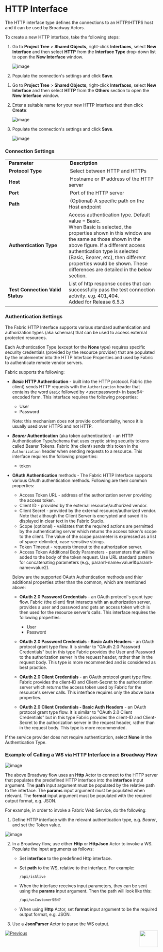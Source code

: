# HTTP Interface

The HTTP interface type defines the connections to an HTTP/HTTPS host and it can be used by Broadway Actors.

To create a new HTTP interface, take the following steps:

<studio>

1. Go to **Project Tree** > **Shared Objects**, right-click **Interfaces**, select **New Interface** and then select **HTTP** from the **Interface Type** drop-down list to open the **New Interface** window.


   ![image](images/03_http_1.png)

2. Populate the connection's settings and click **Save**.

</studio>

<web>

1. Go to **Project Tree** > **Shared Objects**, right-click **Interfaces**, select **New Interface** and then select **HTTP** from the **Others** section to open the **New Interface** window.

2. Enter a suitable name for your new HTTP Interface and then click **Create**:

   ![image](images/03_http_1WEB.png)
   
3. Populate the connection's settings and click **Save**.
   
   ![image](images/03_http_2WEB.PNG)

</web>


### Connection Settings

<table>
<tbody>
<tr>
<td width="300pxl">&nbsp;<strong>Parameter</strong></td>
<td width="600pxl">&nbsp;<strong>Description</strong></td>
</tr>
<tr>
<td>&nbsp;<strong>Protocol Type</strong></td>
<td>&nbsp;Select between HTTP and HTTPs</td>
</tr>
<tr>
<td>&nbsp;<strong>Host</strong></td>
<td>&nbsp;Hostname or IP address of the HTTP server</td>
</tr>
<tr>
<td>&nbsp;<strong>Port</strong></td>
<td>&nbsp;Port of the HTTP server</td>
</tr>
<tr>
<td>&nbsp;<strong>Path</strong></td>
<td>&nbsp;(Optional) A specific path on the Host endpoint</td>
</tr>
<tr>
<td>&nbsp;<strong>Authentication Type</strong></td>
<td>Access authentication type. Default value = Basic.<br/>When Basic is selected, the properties shown in this window are the same as those shown in the above figure. If a different access authentication type is selected (Basic, Bearer, etc), then different properties would be shown. These differences are detailed in the below section. </td>
</tr>
<tr>
<td>&nbsp;<strong>Test Connection Valid Status</strong></td>
<td>List of http response codes that can successfully pass the test connection activity. e.g. 401,404. <br/> Added for Release 6.5.3 </td>
</tr>
</tbody>
</table>


### Authentication Settings

The Fabric HTTP Interface supports various standard authentication and authorization types (aka schemas) that can be used to access external protected resources. 

Each Authentication Type (except for the **None** type) requires specific security credentials (provided by the resource provider) that are populated by the implementer into the HTTP Interface Properties and used by Fabric to authenticate remote vendor servers.  

Fabric supports the following: 

* ***Basic* HTTP Authentication** - built into the HTTP protocol. Fabric (the client) sends HTTP requests with the `Authorization` header that contains the word `Basic` followed by  \<user:password\> in base64-encoded form. This interface requires the following properties:

  * User
  * Password

  Note: this mechanism does not provide confidentiality, hence it is usually used over HTTPS and not HTTP.

* ***Bearer* Authentication** (aka token authentication) - an HTTP Authentication Type/schema that uses cryptic string security tokens called Bearer Tokens. Fabric (the client) sends this token in the `Authorization` header when sending requests to a resource. This interface requires the following properties:

  * token

* **OAuth Authentication** methods - The Fabric HTTP Interface supports various OAuth authentication methods. Following are their common properties:
  
  * Access Token URL - address of the authorization server providing the access token.
  * Client ID - provided by the external resource/authorized vendor. 
  * Client Secret - provided by the external resource/authorized vendor. Note that although the Client Server is encrypted and saved it is displayed in clear text in the Fabric Studio.
  * Scope (optional) - validates that the required actions are permitted by the authenticating server which returns the access token's scope  to the client. 
  The value of the scope parameter is expressed as a list of space-delimited, case-sensitive strings.
  * Token Timeout - requests timeout to the authorization server.
  * Access Token Additional Body Parameters - parameters that will be added to the body of the token request. Use URL standard pattern for concatenating parameters (e.g., param1-name=value1&param1-name=value2).

  Below are the supported OAuth Authentication methods and thier additional properties other than the common, which are mentioned above:

    * **OAuth 2.0 Password Credentials** - an OAuth protocol's grant type flow. Fabric (the client) first interacts  with an authorization server, provides a user and password and gets an access token which is then used for the resource server's calls. This interface requires the following properties:

       * User 
       * Password

    * **OAuth 2.0 Password Credentials - Basic Auth Headers** - an OAuth protocol grant type flow. It is similar to "OAuth 2.0 Password Credentials" but in this type Fabric provides the User and Password to the authorization server in the request header, rather than in the request body. This type is more recommended and is considered as best practice.

    * **OAuth 2.0 Client Credentials** - an OAuth protocol grant type flow. Fabric provides the client-ID and Client-Secret to the authorization server which returns the access token used by Fabric for the resource's server calls. This interface requires only the above base properties.

    * **OAuth 2.0 Client Credentials - Basic Auth Headers** - an OAuth protocol grant type flow. It is similar to "OAuth 2.0 Client Credentials" but in this type Fabric provides the client-ID and Client-Secret to the authorization server in the request header, rather than in the request body. This type is more recommended.

If the service provider does not require authentication, select **None** in the Authentication Type.



### Example of Calling a WS via HTTP Interface in a Broadway Flow

![image](images/03_http_3.PNG)

The above Broadway flow uses an **Http** Actor to connect to the HTTP server that populates the predefined HTTP interface into the **interface** input argument. The **path** input argument must be populated by the relative path to the interface. The **params** input argument must be populated when relevant. The **format** input argument must be populated with the required output format, e.g. JSON.

For example, in order to invoke a Fabric Web Service, do the following:

1.  Define HTTP interface with the relevant authentication type, e.g. *Bearer*, and set the Token value.

   ![image](images/03_http_4.PNG)

2. In a Broadway flow, use either **Http** or **HttpJson** Actor to invoke a WS. Populate the input arguments as follows:

   * Set **interface** to the predefined Http interface.

   * Set **path** to the WS, relative to the interface. For example:

     ~~~
     /api/isAlive
     ~~~

   * When the interface receives input parameters, they can be sent using the **params** input argument. Then the path will look like this:

     ~~~xml
     /api/wsCustomerSSN?
     ~~~

   * When using **Http** Actor, set **format** input argument to be the required output format, e.g. JSON.

3. Use a **JsonParser** Actor to parse the WS output.



[![Previous](/articles/images/Previous.png)](04_JMS_interface.md)[<img align="right" width="60" height="54" src="/articles/images/Next.png">](06_local_file_sys.md) 
